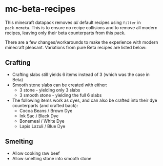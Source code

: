 # mc-beta-recipes

This minecraft datapack removes _all_ default recipes using `filter` in
`pack.mcmeta`. This is to ensure no recipe collisions and to remove all modern
recipes, leaving only their beta counterparts from this pack.

There are a few changes/workarounds to make the experience with modern minecraft
pleasant. Variations from pure Beta recipes are listed below:

## Crafting

* Crafting slabs still yields 6 items instead of 3 (which was the case in Beta)
* Smooth stone slabs can be created with either:
  * 3 stone - yielding only 3 slabs
  * 3 smooth stone - yielding the full 6 slabs
* The following items work as dyes, and can also be crafted into their dye
counterparts (and crafted back):
  * Cocoa Beans / Brown Dye
  * Ink Sac / Black Dye
  * Bonemeal / White Dye
  * Lapis Lazuli / Blue Dye

## Smelting

* Allow cooking raw beef
* Allow smelting stone into smooth stone

